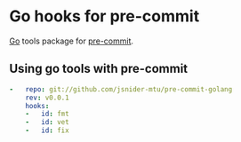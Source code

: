 # Go hooks for pre-commit

[Go](https://golang.org) tools package for [pre-commit](http://pre-commit.com).

## Using go tools with pre-commit

```yaml
-   repo: git://github.com/jsnider-mtu/pre-commit-golang
    rev: v0.0.1
    hooks:
    -   id: fmt
    -   id: vet
    -   id: fix
```
